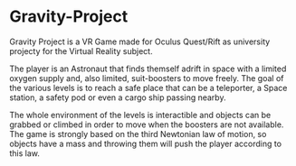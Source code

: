 # Gravity-Project

Gravity Project is a VR Game made for Oculus Quest/Rift as university projecty for the Virtual Reality subject.

The player is an Astronaut that finds themself adrift in space with a limited oxygen supply and, also limited, suit-boosters to move freely. The goal of the various levels is to reach a safe place that can be a teleporter, a Space station, a safety pod or even a cargo ship passing nearby.

The whole environment of the levels is interactible and objects can be grabbed or climbed in order to move when the boosters are not available.
The game is strongly based on the third Newtonian law of motion, so objects have a mass and throwing them will push the player according to this law.
